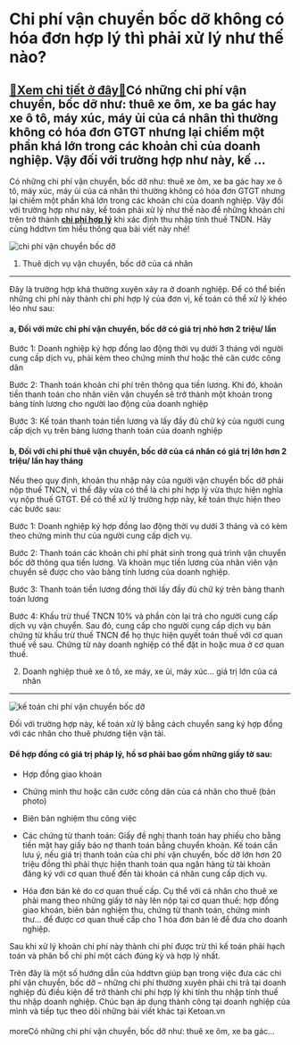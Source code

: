 Chi phí vận chuyển bốc dỡ không có hóa đơn hợp lý thì phải xử lý như thế nào?
=============================================================================

[:gift:Xem chi tiết ở đây:gift:](https://hddtvn.com/chi-phi-van-chuyen-boc-do-khong-co-hoa-don-hop-ly-thi-phai-xu-ly-nhu-the-nao/)Có những chi phí vận chuyển, bốc dỡ như: thuê xe ôm, xe ba gác hay xe ô tô, máy xúc, máy ủi của cá nhân thì thường không có hóa đơn GTGT nhưng lại chiếm một phần khá lớn trong các khoản chi của doanh nghiệp. Vậy đối với trường hợp như này, kế …
----------------------------------------------------------------------------------------------------------------------------------------------------------------------------------------------------------------------------------------------------

Có những chi phí vận chuyển, bốc dỡ như: thuê xe ôm, xe ba gác hay xe ô tô, máy xúc, máy ủi của cá nhân thì thường không có hóa đơn GTGT nhưng lại chiếm một phần khá lớn trong các khoản chi của doanh nghiệp. Vậy đối với trường hợp như này, kế toán phải xử lý như thế nào để những khoản chi trên trở thành **[chi phí hợp lý](#)** khi xác định thu nhập tính thuế TNDN. Hãy cùng hddtvn tìm hiểu thông qua bài viết này nhé!


![chi phí vận chuyển bốc dỡ](https://hddtvn.com/wp-content/uploads/2021/01/chi-phí-vận-chuyển.jpg)


1. Thuê dịch vụ vận chuyển, bốc dỡ của cá nhân
----------------------------------------------


Đây là trường hợp khá thường xuyên xảy ra ở doanh nghiệp. Để có thể biến những chi phí này thành chi phí hợp lý của đơn vị, kế toán có thể xử lý khéo léo như sau:


#### **a, Đối với mức chi phí vận chuyển, bốc dỡ có giá trị nhỏ hơn 2 triệu/ lần**


Bước 1: Doanh nghiệp ký hợp đồng lao động thời vụ dưới 3 tháng với người cung cấp dịch vụ, phải kèm theo chứng minh thư hoặc thẻ căn cước công dân


Bước 2: Thanh toán khoản chi phí trên thông qua tiền lương. Khi đó, khoản tiền thanh toán cho nhân viên vận chuyển sẽ trở thành một khoản trong bảng tính lương cho người lao động của doanh nghiệp


Bước 3: Kế toán thanh toán tiền lương và lấy đầy đủ chữ ký của người cung cấp dịch vụ trên bảng lương thanh toán của doanh nghiệp


#### **b, Đối với chi phí thuê vận chuyển, bốc dỡ của cá nhân có giá trị lớn hơn 2 triệu/ lần hay tháng**


Nếu theo quy định, khoản thu nhập này của người vận chuyển bốc dỡ phải nộp thuế TNCN, vì thế đây vừa có thể là chi phí hợp lý vừa thực hiện nghĩa vụ nộp thuế GTGT. Để có thể xử lý trường hợp này, kế toán thực hiện theo các bước sau:


Bước 1: Doanh nghiệp ký hợp đồng lao động thời vụ dưới 3 tháng và có kèm theo chứng minh thư của người cung cấp dịch vụ.


Bước 2: Thanh toán các khoản chi phí phát sinh trong quá trình vận chuyển bốc dỡ thông qua tiền lương. Và khoản mục tiền lương của nhân viên vận chuyển sẽ được cho vào bảng tính lương của doanh nghiệp.


Bước 3: Thanh toán tiền lương đồng thời lấy đầy đủ chữ ký trên bảng thanh toán lương


Bước 4: Khấu trừ thuế TNCN 10% và phần còn lại trả cho người cung cấp dịch vụ vận chuyển. Sau đó, cung cấp cho người cung cấp dịch vụ bản chứng từ khấu trừ thuế TNCN để họ thực hiện quyết toán thuế với cơ quan thuế về sau. Chứng từ này doanh nghiệp có thể đặt in hoặc mua ở cơ quan thuế.


2. Doanh nghiệp thuê xe ô tô, xe máy, xe ủi, máy xúc… giá trị lớn của cá nhân
-----------------------------------------------------------------------------


![kế toán chi phí vận chuyển bốc dỡ](https://hddtvn.com/wp-content/uploads/2021/01/chi-phí-vận-chuyển-2.jpg)


Đối với trường hợp này, kế toán xử lý bằng cách chuyển sang ký hợp đồng với các nhân cho thuê phương tiện vận tải.


#### Để hợp đồng có giá trị pháp lý, hồ sơ phải bao gồm những giấy tờ sau:




* Hợp đồng giao khoán

* Chứng minh thư hoặc căn cước công dân của cá nhân cho thuê (bản photo)

* Biên bản nghiệm thu công việc

* Các chứng từ thanh toán: Giấy đề nghị thanh toán hay phiếu cho bằng tiền mặt hay giấy báo nợ thanh toán bằng chuyển khoản. Kế toán cần lưu ý, nếu giá trị thanh toán của chi phí vận chuyển, bốc dỡ lớn hơn 20 triệu đồng thì phải thực hiện thanh toán qua ngân hàng từ tài khoản đăng ký với cơ quan thuế đến tài khoản cá nhân cung cấp dịch vụ.

* Hóa đơn bán kẻ do cơ quan thuế cấp. Cụ thể với cá nhân cho thuê xe phải mang theo những giấy tờ này lên nộp tại cơ quan thuế: hợp đồng giao khoán, biên bản nghiệm thu, chứng từ thanh toán, chứng minh thư… để được cơ quan thuế cấp cho 1 hóa đơn bán lẻ để đưa cho doanh nghiệp.



Sau khi xử lý khoản chi phí này thành chi phí được trừ thì kế toán phải hạch toán và phân bổ chi phí một cách đúng kỳ và hợp lý nhất.


Trên đây là một số hướng dẫn của hddtvn giúp bạn trong việc đưa các chi phí vận chuyển, bốc dỡ – những chi phí thường xuyên phải chi trả tại doanh nghiệp đủ điều kiện để trở thành chi phí hợp lý khi tính thu nhập tính thuế thu nhập doanh nghiệp. Chúc bạn áp dụng thành công tại doanh nghiệp của mình và tiếp tục theo dõi những bài viết khác tại Ketoan.vn


#### 


moreCó những chi phí vận chuyển, bốc dỡ như: thuê xe ôm, xe ba gác…

